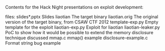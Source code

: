 Contents for the Hack Night presentations on exploit development:

files:
slides*.pptx		Slides
liaotian	        The target binary
liaotian.orig		The original version of the target binary, from CSAW CTF 2012
template-exp.py		Empty template for the exploit
liaotian-exp.py		Exploit for liaotian
liaotian-leaker.py	PoC to show how it would be possible to extend the memory disclosure technique discussed
mmap.c			mmap() example
disclosure-example.c	Format string bug example
